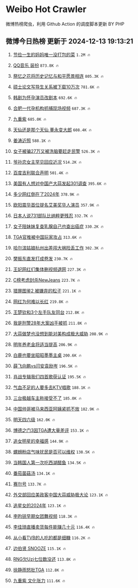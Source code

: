 # Weibo Hot Crawler 



微博热榜爬虫，利用 Github Action 的调度脚本更新 BY PHP 


## 微博今日热榜 更新于 2024-12-13 19:13:21 
1. [节俭一生的妈妈唯一没打包的菜](https://s.weibo.com/weibo?q=%E8%8A%82%E4%BF%AD%E4%B8%80%E7%94%9F%E7%9A%84%E5%A6%88%E5%A6%88%E5%94%AF%E4%B8%80%E6%B2%A1%E6%89%93%E5%8C%85%E7%9A%84%E8%8F%9C&t=31&band_rank=1&Refer=top) `1.2M 🔥` 

1. [QQ音乐 装扮](https://s.weibo.com/weibo?q=QQ%E9%9F%B3%E4%B9%90%20%E8%A3%85%E6%89%AE&t=31&band_rank=2&Refer=top) `873.8K 🔥` 

1. [祭忆之花将历史记忆与和平愿景相连](https://s.weibo.com/weibo?q=%23%E7%A5%AD%E5%BF%86%E4%B9%8B%E8%8A%B1%E5%B0%86%E5%8E%86%E5%8F%B2%E8%AE%B0%E5%BF%86%E4%B8%8E%E5%92%8C%E5%B9%B3%E6%84%BF%E6%99%AF%E7%9B%B8%E8%BF%9E%23&t=31&band_rank=3&Refer=top) `805.3K 🔥` 

1. [硕士论文写导生关系被下载10万次](https://s.weibo.com/weibo?q=%23%E7%A1%95%E5%A3%AB%E8%AE%BA%E6%96%87%E5%86%99%E5%AF%BC%E7%94%9F%E5%85%B3%E7%B3%BB%E8%A2%AB%E4%B8%8B%E8%BD%BD10%E4%B8%87%E6%AC%A1%23&t=31&band_rank=4&Refer=top) `781.6K 🔥` 

1. [韩剧为怀孕演员改剧本](https://s.weibo.com/weibo?q=%23%E9%9F%A9%E5%89%A7%E4%B8%BA%E6%80%80%E5%AD%95%E6%BC%94%E5%91%98%E6%94%B9%E5%89%A7%E6%9C%AC%23&t=31&band_rank=5&Refer=top) `692.6K 🔥` 

1. [合肥一代孕机构抓捕现场视频](https://s.weibo.com/weibo?q=%23%E5%90%88%E8%82%A5%E4%B8%80%E4%BB%A3%E5%AD%95%E6%9C%BA%E6%9E%84%E6%8A%93%E6%8D%95%E7%8E%B0%E5%9C%BA%E8%A7%86%E9%A2%91%23&t=31&band_rank=6&Refer=top) `687.3K 🔥` 

1. [九重紫](https://s.weibo.com/weibo?q=%E4%B9%9D%E9%87%8D%E7%B4%AB&t=31&band_rank=7&Refer=top) `685.0K 🔥` 

1. [天仙还是那个天仙 董永变大郎](https://s.weibo.com/weibo?q=%E5%A4%A9%E4%BB%99%E8%BF%98%E6%98%AF%E9%82%A3%E4%B8%AA%E5%A4%A9%E4%BB%99%20%E8%91%A3%E6%B0%B8%E5%8F%98%E5%A4%A7%E9%83%8E&t=31&band_rank=8&Refer=top) `608.4K 🔥` 

1. [姜涛近照](https://s.weibo.com/weibo?q=%23%E5%A7%9C%E6%B6%9B%E8%BF%91%E7%85%A7%23&t=31&band_rank=9&Refer=top) `588.1K 🔥` 

1. [女子被骗27万又被洗脑要赶走民警](https://s.weibo.com/weibo?q=%23%E5%A5%B3%E5%AD%90%E8%A2%AB%E9%AA%9727%E4%B8%87%E5%8F%88%E8%A2%AB%E6%B4%97%E8%84%91%E8%A6%81%E8%B5%B6%E8%B5%B0%E6%B0%91%E8%AD%A6%23&t=31&band_rank=10&Refer=top) `526.3K 🔥` 

1. [爷孙恋女主罕见回应近况](https://s.weibo.com/weibo?q=%23%E7%88%B7%E5%AD%99%E6%81%8B%E5%A5%B3%E4%B8%BB%E7%BD%95%E8%A7%81%E5%9B%9E%E5%BA%94%E8%BF%91%E5%86%B5%23&t=31&band_rank=11&Refer=top) `514.2K 🔥` 

1. [百度吉利联合声明](https://s.weibo.com/weibo?q=%23%E7%99%BE%E5%BA%A6%E5%90%89%E5%88%A9%E8%81%94%E5%90%88%E5%A3%B0%E6%98%8E%23&t=31&band_rank=12&Refer=top) `501.4K 🔥` 

1. [美国有人想对中国产大蒜发起301调查](https://s.weibo.com/weibo?q=%23%E7%BE%8E%E5%9B%BD%E6%9C%89%E4%BA%BA%E6%83%B3%E5%AF%B9%E4%B8%AD%E5%9B%BD%E4%BA%A7%E5%A4%A7%E8%92%9C%E5%8F%91%E8%B5%B7301%E8%B0%83%E6%9F%A5%23&t=31&band_rank=13&Refer=top) `395.6K 🔥` 

1. [多少网红倒在了2024年](https://s.weibo.com/weibo?q=%23%E5%A4%9A%E5%B0%91%E7%BD%91%E7%BA%A2%E5%80%92%E5%9C%A8%E4%BA%862024%E5%B9%B4%23&t=31&band_rank=14&Refer=top) `378.9K 🔥` 

1. [欧阳震华首位提名艾美奖华人演员](https://s.weibo.com/weibo?q=%E6%AC%A7%E9%98%B3%E9%9C%87%E5%8D%8E%E9%A6%96%E4%BD%8D%E6%8F%90%E5%90%8D%E8%89%BE%E7%BE%8E%E5%A5%96%E5%8D%8E%E4%BA%BA%E6%BC%94%E5%91%98&t=31&band_rank=15&Refer=top) `357.9K 🔥` 

1. [日本人说731部队比纳粹更残忍](https://s.weibo.com/weibo?q=%23%E6%97%A5%E6%9C%AC%E4%BA%BA%E8%AF%B4731%E9%83%A8%E9%98%9F%E6%AF%94%E7%BA%B3%E7%B2%B9%E6%9B%B4%E6%AE%8B%E5%BF%8D%23&t=31&band_rank=16&Refer=top) `332.7K 🔥` 

1. [女子陪妹妹复查乳腺自己也查出癌症](https://s.weibo.com/weibo?q=%23%E5%A5%B3%E5%AD%90%E9%99%AA%E5%A6%B9%E5%A6%B9%E5%A4%8D%E6%9F%A5%E4%B9%B3%E8%85%BA%E8%87%AA%E5%B7%B1%E4%B9%9F%E6%9F%A5%E5%87%BA%E7%99%8C%E7%97%87%23&t=31&band_rank=17&Refer=top) `330.2K 🔥` 

1. [TGA官推被中国玩家攻占](https://s.weibo.com/weibo?q=%23TGA%E5%AE%98%E6%8E%A8%E8%A2%AB%E4%B8%AD%E5%9B%BD%E7%8E%A9%E5%AE%B6%E6%94%BB%E5%8D%A0%23&t=31&band_rank=18&Refer=top) `313.6K 🔥` 

1. [哈尔滨姑娘杭州出差闯大祸险丢工作](https://s.weibo.com/weibo?q=%23%E5%93%88%E5%B0%94%E6%BB%A8%E5%A7%91%E5%A8%98%E6%9D%AD%E5%B7%9E%E5%87%BA%E5%B7%AE%E9%97%AF%E5%A4%A7%E7%A5%B8%E9%99%A9%E4%B8%A2%E5%B7%A5%E4%BD%9C%23&t=31&band_rank=19&Refer=top) `302.3K 🔥` 

1. [樊振东直发打成卷发](https://s.weibo.com/weibo?q=%23%E6%A8%8A%E6%8C%AF%E4%B8%9C%E7%9B%B4%E5%8F%91%E6%89%93%E6%88%90%E5%8D%B7%E5%8F%91%23&t=31&band_rank=20&Refer=top) `230.7K 🔥` 

1. [王妃网红们集体删视频退网](https://s.weibo.com/weibo?q=%23%E7%8E%8B%E5%A6%83%E7%BD%91%E7%BA%A2%E4%BB%AC%E9%9B%86%E4%BD%93%E5%88%A0%E8%A7%86%E9%A2%91%E9%80%80%E7%BD%91%23&t=31&band_rank=21&Refer=top) `227.3K 🔥` 

1. [C榜考虑封杀NewJeans](https://s.weibo.com/weibo?q=%23C%E6%A6%9C%E8%80%83%E8%99%91%E5%B0%81%E6%9D%80NewJeans%23&t=31&band_rank=22&Refer=top) `223.7K 🔥` 

1. [猎罪图鉴2 被嫌弃的松子](https://s.weibo.com/weibo?q=%E7%8C%8E%E7%BD%AA%E5%9B%BE%E9%89%B42%20%E8%A2%AB%E5%AB%8C%E5%BC%83%E7%9A%84%E6%9D%BE%E5%AD%90&t=31&band_rank=23&Refer=top) `221.1K 🔥` 

1. [网红为何难以长红](https://s.weibo.com/weibo?q=%23%E7%BD%91%E7%BA%A2%E4%B8%BA%E4%BD%95%E9%9A%BE%E4%BB%A5%E9%95%BF%E7%BA%A2%23&t=31&band_rank=24&Refer=top) `219.8K 🔥` 

1. [王楚钦和3个左手队友同台](https://s.weibo.com/weibo?q=%23%E7%8E%8B%E6%A5%9A%E9%92%A6%E5%92%8C3%E4%B8%AA%E5%B7%A6%E6%89%8B%E9%98%9F%E5%8F%8B%E5%90%8C%E5%8F%B0%23&t=31&band_rank=25&Refer=top) `212.8K 🔥` 

1. [我是刑警28年大案凶手被抓](https://s.weibo.com/weibo?q=%E6%88%91%E6%98%AF%E5%88%91%E8%AD%A628%E5%B9%B4%E5%A4%A7%E6%A1%88%E5%87%B6%E6%89%8B%E8%A2%AB%E6%8A%93&t=31&band_rank=26&Refer=top) `211.8K 🔥` 

1. [大蒜做梦也没想到能对美构成极大威胁](https://s.weibo.com/weibo?q=%23%E5%A4%A7%E8%92%9C%E5%81%9A%E6%A2%A6%E4%B9%9F%E6%B2%A1%E6%83%B3%E5%88%B0%E8%83%BD%E5%AF%B9%E7%BE%8E%E6%9E%84%E6%88%90%E6%9E%81%E5%A4%A7%E5%A8%81%E8%83%81%23&t=31&band_rank=27&Refer=top) `208.9K 🔥` 

1. [明年养老金将适当提高](https://s.weibo.com/weibo?q=%23%E6%98%8E%E5%B9%B4%E5%85%BB%E8%80%81%E9%87%91%E5%B0%86%E9%80%82%E5%BD%93%E6%8F%90%E9%AB%98%23&t=31&band_rank=28&Refer=top) `206.9K 🔥` 

1. [白鹿也要坐昭昭墨墨主桌](https://s.weibo.com/weibo?q=%E7%99%BD%E9%B9%BF%E4%B9%9F%E8%A6%81%E5%9D%90%E6%98%AD%E6%98%AD%E5%A2%A8%E5%A2%A8%E4%B8%BB%E6%A1%8C&t=31&band_rank=29&Refer=top) `200.6K 🔥` 

1. [薛飞向鹏vs闫安袁励岑](https://s.weibo.com/weibo?q=%E8%96%9B%E9%A3%9E%E5%90%91%E9%B9%8Fvs%E9%97%AB%E5%AE%89%E8%A2%81%E5%8A%B1%E5%B2%91&t=31&band_rank=30&Refer=top) `196.5K 🔥` 

1. [肖战专辑我们四首歌获认证](https://s.weibo.com/weibo?q=%23%E8%82%96%E6%88%98%E4%B8%93%E8%BE%91%E6%88%91%E4%BB%AC%E5%9B%9B%E9%A6%96%E6%AD%8C%E8%8E%B7%E8%AE%A4%E8%AF%81%23&t=31&band_rank=31&Refer=top) `195.5K 🔥` 

1. [气血不足的人要多去KTV唱歌](https://s.weibo.com/weibo?q=%23%E6%B0%94%E8%A1%80%E4%B8%8D%E8%B6%B3%E7%9A%84%E4%BA%BA%E8%A6%81%E5%A4%9A%E5%8E%BBKTV%E5%94%B1%E6%AD%8C%23&t=31&band_rank=32&Refer=top) `188.1K 🔥` 

1. [三台极越车主称接受不了](https://s.weibo.com/weibo?q=%23%E4%B8%89%E5%8F%B0%E6%9E%81%E8%B6%8A%E8%BD%A6%E4%B8%BB%E7%A7%B0%E6%8E%A5%E5%8F%97%E4%B8%8D%E4%BA%86%23&t=31&band_rank=33&Refer=top) `185.0K 🔥` 

1. [中国帅哥被马来西亚阿姨紧抓不放](https://s.weibo.com/weibo?q=%E4%B8%AD%E5%9B%BD%E5%B8%85%E5%93%A5%E8%A2%AB%E9%A9%AC%E6%9D%A5%E8%A5%BF%E4%BA%9A%E9%98%BF%E5%A7%A8%E7%B4%A7%E6%8A%93%E4%B8%8D%E6%94%BE&t=31&band_rank=34&Refer=top) `182.9K 🔥` 

1. [明天四六级](https://s.weibo.com/weibo?q=%23%E6%98%8E%E5%A4%A9%E5%9B%9B%E5%85%AD%E7%BA%A7%23&t=31&band_rank=35&Refer=top) `162.0K 🔥` 

1. [博德之门3因TGA遭大量差评](https://s.weibo.com/weibo?q=%E5%8D%9A%E5%BE%B7%E4%B9%8B%E9%97%A83%E5%9B%A0TGA%E9%81%AD%E5%A4%A7%E9%87%8F%E5%B7%AE%E8%AF%84&t=31&band_rank=36&Refer=top) `153.1K 🔥` 

1. [追女明星的幸福感](https://s.weibo.com/weibo?q=%E8%BF%BD%E5%A5%B3%E6%98%8E%E6%98%9F%E7%9A%84%E5%B9%B8%E7%A6%8F%E6%84%9F&t=31&band_rank=37&Refer=top) `144.9K 🔥` 

1. [螺蛳粉店气味扰民是否可以维权](https://s.weibo.com/weibo?q=%23%E8%9E%BA%E8%9B%B3%E7%B2%89%E5%BA%97%E6%B0%94%E5%91%B3%E6%89%B0%E6%B0%91%E6%98%AF%E5%90%A6%E5%8F%AF%E4%BB%A5%E7%BB%B4%E6%9D%83%23&t=31&band_rank=38&Refer=top) `138.5K 🔥` 

1. [当韩国人第一次吃西湖醋鱼](https://s.weibo.com/weibo?q=%23%E5%BD%93%E9%9F%A9%E5%9B%BD%E4%BA%BA%E7%AC%AC%E4%B8%80%E6%AC%A1%E5%90%83%E8%A5%BF%E6%B9%96%E9%86%8B%E9%B1%BC%23&t=31&band_rank=39&Refer=top) `134.5K 🔥` 

1. [番茄菌菇汤](https://s.weibo.com/weibo?q=%E7%95%AA%E8%8C%84%E8%8F%8C%E8%8F%87%E6%B1%A4&t=31&band_rank=40&Refer=top) `134.1K 🔥` 

1. [赛尔号](https://s.weibo.com/weibo?q=%E8%B5%9B%E5%B0%94%E5%8F%B7&t=31&band_rank=41&Refer=top) `133.7K 🔥` 

1. [外交部回应美政客中国大蒜威胁极大论](https://s.weibo.com/weibo?q=%23%E5%A4%96%E4%BA%A4%E9%83%A8%E5%9B%9E%E5%BA%94%E7%BE%8E%E6%94%BF%E5%AE%A2%E4%B8%AD%E5%9B%BD%E5%A4%A7%E8%92%9C%E5%A8%81%E8%83%81%E6%9E%81%E5%A4%A7%E8%AE%BA%23&t=31&band_rank=42&Refer=top) `123.1K 🔥` 

1. [追星女的2024年](https://s.weibo.com/weibo?q=%23%E8%BF%BD%E6%98%9F%E5%A5%B3%E7%9A%842024%E5%B9%B4%23&t=31&band_rank=43&Refer=top) `123.1K 🔥` 

1. [李昀锐早期女团舞视频](https://s.weibo.com/weibo?q=%23%E6%9D%8E%E6%98%80%E9%94%90%E6%97%A9%E6%9C%9F%E5%A5%B3%E5%9B%A2%E8%88%9E%E8%A7%86%E9%A2%91%23&t=31&band_rank=44&Refer=top) `118.3K 🔥` 

1. [李佳琦直播卖货每件能赚几十元](https://s.weibo.com/weibo?q=%23%E6%9D%8E%E4%BD%B3%E7%90%A6%E7%9B%B4%E6%92%AD%E5%8D%96%E8%B4%A7%E6%AF%8F%E4%BB%B6%E8%83%BD%E8%B5%9A%E5%87%A0%E5%8D%81%E5%85%83%23&t=31&band_rank=45&Refer=top) `116.4K 🔥` 

1. [从小看TVB的人吃的都是细糠](https://s.weibo.com/weibo?q=%E4%BB%8E%E5%B0%8F%E7%9C%8BTVB%E7%9A%84%E4%BA%BA%E5%90%83%E7%9A%84%E9%83%BD%E6%98%AF%E7%BB%86%E7%B3%A0&t=31&band_rank=46&Refer=top) `116.2K 🔥` 

1. [边伯贤 SNOOZE](https://s.weibo.com/weibo?q=%E8%BE%B9%E4%BC%AF%E8%B4%A4%20SNOOZE&t=31&band_rank=47&Refer=top) `115.1K 🔥` 

1. [RNG欠Uzi七位数没还](https://s.weibo.com/weibo?q=%23RNG%E6%AC%A0Uzi%E4%B8%83%E4%BD%8D%E6%95%B0%E6%B2%A1%E8%BF%98%23&t=31&band_rank=48&Refer=top) `113.8K 🔥` 

1. [徐静雨怒批TGA](https://s.weibo.com/weibo?q=%23%E5%BE%90%E9%9D%99%E9%9B%A8%E6%80%92%E6%89%B9TGA%23&t=31&band_rank=49&Refer=top) `112.8K 🔥` 

1. [九重紫 文化张力](https://s.weibo.com/weibo?q=%E4%B9%9D%E9%87%8D%E7%B4%AB%20%E6%96%87%E5%8C%96%E5%BC%A0%E5%8A%9B&t=31&band_rank=50&Refer=top) `111.6K 🔥` 

